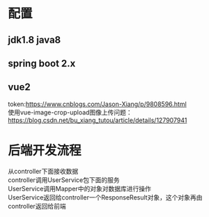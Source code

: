 # 配置
## jdk1.8 java8
## spring boot 2.x
## vue2 

token:https://www.cnblogs.com/Jason-Xiang/p/9808596.html
<br>
使用vue-image-crop-upload图像上传问题：https://blog.csdn.net/bu_xiang_tutou/article/details/127907941

# 后端开发流程
从controller下面接收数据  
controller调用UserService包下面的服务  
UserService调用Mapper中的对象对数据库进行操作  
UserService返回给controller一个ResponseResult对象，这个对象再由controller返回给前端